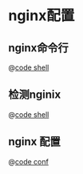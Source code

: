 # nginx配置

## nginx命令行

@[code shell](./res/nginx.sh)

## 检测nginix

@[code shell](./res/nginx_check.sh)

## nginx 配置

@[code conf](./res/nginx-front.conf)
